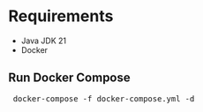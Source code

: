 # Requirements
* Java JDK 21
* Docker

## Run Docker Compose
<pre> docker-compose -f docker-compose.yml -d </pre> 
